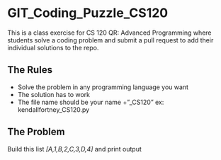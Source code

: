 # GIT_Coding_Puzzle_CS120
This is a class exercise for CS 120 QR: Advanced Programming where students solve a coding problem and submit a pull request to add their individual solutions to the repo.

## The Rules
* Solve the problem in any programming language you want
* The solution has to work
* The file name should be your name +”_CS120”   ex: kendallfortney_CS120.py

## The Problem
Build this list _[A,1,B,2,C,3,D,4]_ and print output



